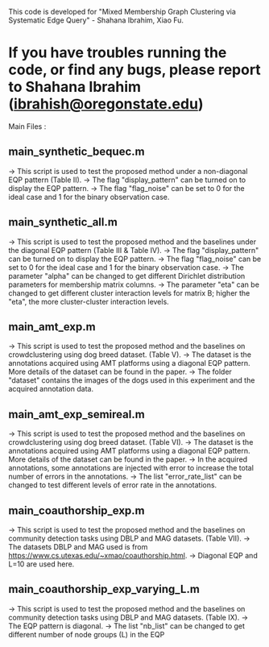 This code is developed for "Mixed Membership Graph Clustering via Systematic Edge Query" - Shahana Ibrahim, Xiao Fu.         

If you have troubles running the code, or find any bugs, please report to Shahana Ibrahim (ibrahish@oregonstate.edu)
=========================================================================================================================

Main Files : 

main_synthetic_bequec.m
----------------------
-> This script is used to test the proposed method under a non-diagonal EQP pattern (Table II).
-> The flag "display_pattern" can be turned on to display the EQP pattern. 
-> The flag "flag_noise" can be set to 0 for the ideal case and 1 for the binary observation case. 


main_synthetic_all.m
----------------------
-> This script is used to test the proposed method and the baselines under the diagonal EQP pattern (Table III & Table IV).
-> The flag "display_pattern" can be turned on to display the EQP pattern. 
-> The flag "flag_noise" can be set to 0 for the ideal case and 1 for the binary observation case. 
-> The parameter "alpha" can be changed to get different Dirichlet distribution parameters for membership matrix columns. 
-> The parameter "eta" can be changed to get different cluster interaction levels for matrix B; higher the "eta", the more cluster-cluster interaction levels. 


main_amt_exp.m
----------------------
-> This script is used to test the proposed method and the baselines on crowdclustering using dog breed dataset. (Table V).
-> The dataset is the annotations acquired using AMT platforms using a diagonal EQP pattern. More details of the dataset can be found in the paper.
-> The folder "dataset" contains the images of the dogs used in this experiment and the acquired annotation data.



main_amt_exp_semireal.m
----------------------
-> This script is used to test the proposed method and the baselines on crowdclustering using dog breed dataset. (Table VI).
-> The dataset is the annotations acquired using AMT platforms using a diagonal EQP pattern. More details of the dataset can be found in the paper.
-> In the acquired annotations, some annotations are injected with error to increase the total number of errors in the annotations. 
-> The list "error_rate_list" can be changed to test different levels of error rate in the annotations.

main_coauthorship_exp.m
----------------------
-> This script is used to test the proposed method and the baselines on community detection tasks using DBLP and MAG datasets. (Table VII).
-> The datasets DBLP and MAG used is from https://www.cs.utexas.edu/~xmao/coauthorship.html.
-> Diagonal EQP and L=10 are used here.


main_coauthorship_exp_varying_L.m
----------------------
-> This script is used to test the proposed method and the baselines on community detection tasks using DBLP and MAG datasets. (Table IX).
-> The EQP pattern is diagonal.
-> The list "nb_list" can be changed to get different number of node groups (L) in the EQP

